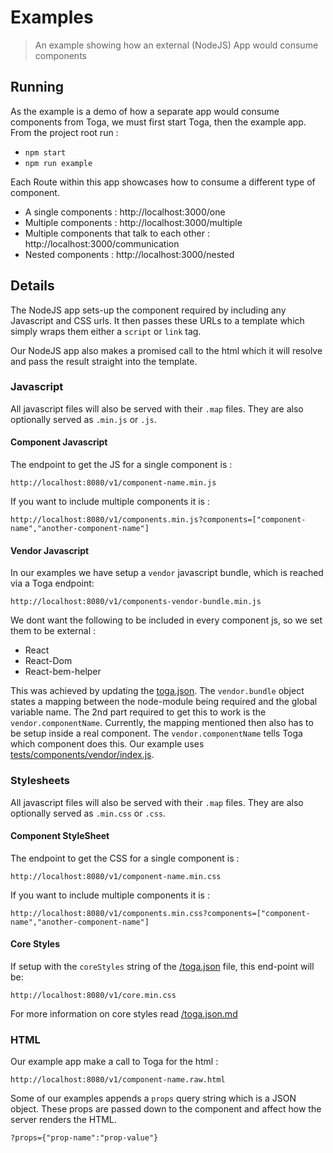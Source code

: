 # Examples

 > An example showing how an external (NodeJS) App would consume components

## Running

As the example is a demo of how a separate app would consume components from Toga, we must first start Toga, then the example app. From the project root run :

 * `npm start`
 * `npm run example`

Each Route within this app showcases how to consume a different type of component.

 * A single components : http://localhost:3000/one
 * Multiple components : http://localhost:3000/multiple
 * Multiple components that talk to each other : http://localhost:3000/communication
 * Nested components : http://localhost:3000/nested

## Details

The NodeJS app sets-up the component required by including any Javascript and CSS urls.
It then passes these URLs to a template which simply wraps them either a `script` or `link` tag.

Our NodeJS app also makes a promised call to the html which it will resolve and pass the result straight into the template.

### Javascript

All javascript files will also be served with their `.map` files.
They are also optionally served as `.min.js` or `.js`.

#### Component Javascript

The endpoint to get the JS for a single component is :

 `http://localhost:8080/v1/component-name.min.js`

If you want to include multiple components it is :

 `http://localhost:8080/v1/components.min.js?components=["component-name","another-component-name"]`

#### Vendor Javascript

In our examples we have setup a `vendor` javascript bundle, which is reached via a Toga endpoint:

 `http://localhost:8080/v1/components-vendor-bundle.min.js`

We dont want the following to be included in every component js, so we set them to be external  :
 * React
 * React-Dom
 * React-bem-helper

This was achieved by updating the [toga.json](/toga.json).
The `vendor.bundle` object states a mapping between the node-module being required and the global variable name.
The 2nd part required to get this to work is the `vendor.componentName`.
Currently, the mapping mentioned then also has to be setup inside a real component.
The `vendor.componentName` tells Toga which component does this.
Our example uses [tests/components/vendor/index.js](/tests/components/vendor/index.js).

### Stylesheets

All javascript files will also be served with their `.map` files.
They are also optionally served as `.min.css` or `.css`.

#### Component StyleSheet

The endpoint to get the CSS for a single component is :

 `http://localhost:8080/v1/component-name.min.css`

If you want to include multiple components it is :

 `http://localhost:8080/v1/components.min.css?components=["component-name","another-component-name"]`

#### Core Styles

If setup with the `coreStyles` string of the [/toga.json](toga.json) file, this end-point will be:

 `http://localhost:8080/v1/core.min.css`

For more information on core styles read [/toga.json.md](toga.json.md#corestyles)


### HTML

Our example app make a call to Toga for the html :

 `http://localhost:8080/v1/component-name.raw.html`

Some of our examples appends a `props` query string which is a JSON object.
These props are passed down to the component and affect how the server renders the HTML.

 `?props={"prop-name":"prop-value"}`

